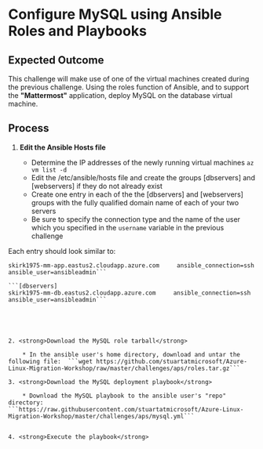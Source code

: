 # Configure MySQL using Ansible Roles and Playbooks

## Expected Outcome

This challenge will make use of one of the virtual machines created during the previous challenge. Using the roles function of Ansible, and to support the <strong>"Mattermost"</strong> application, deploy MySQL on the database virtual machine.

## Process

1. <strong>Edit the Ansible Hosts file</strong>

    * Determine the IP addresses of the newly running virtual machines ```az vm list -d```
    * Edit the /etc/ansible/hosts file and create the groups [dbservers] and [webservers] if they do not already exist
    * Create one entry in each of the the [dbservers] and [webservers] groups with the fully qualified domain name of each of your two servers
    * Be sure to specify the connection type and the name of the user which you specified in the ```username``` variable in the previous challenge

Each entry should look similar to:

```[webservers]
skirk1975-mm-app.eastus2.cloudapp.azure.com     ansible_connection=ssh        ansible_user=ansibleadmin```

```[dbservers]
skirk1975-mm-db.eastus2.cloudapp.azure.com     ansible_connection=ssh        ansible_user=ansibleadmin```





2. <strong>Download the MySQL role tarball</strong>

    * In the ansible user's home directory, download and untar the following file:  ```wget https://github.com/stuartatmicrosoft/Azure-Linux-Migration-Workshop/raw/master/challenges/aps/roles.tar.gz```

3. <strong>Download the MySQL deployment playbook</strong>

    * Download the MySQL playbook to the ansible user's "repo" directory:  ```https://raw.githubusercontent.com/stuartatmicrosoft/Azure-Linux-Migration-Workshop/master/challenges/aps/mysql.yml```


4. <strong>Execute the playbook</strong>


